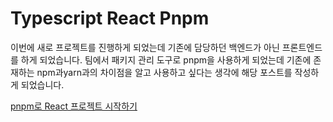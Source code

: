 # Typescript React Pnpm

이번에 새로 프로젝트를 진행하게 되었는데 기존에 담당하던 백엔드가 아닌 프론트엔드를 하게 되었습니다.
팀에서 패키지 관리 도구로 pnpm을 사용하게 되었는데 기존에 존재하는 npm과yarn과의 차이점을 알고 사용하고 싶다는 생각에 해당 포스트를 작성하게 되었습니다.

[pnpm로 React 프로젝트 시작하기](https://velog.io/@kimsei1124/pnpm%EB%A1%9C-React-%ED%94%84%EB%A1%9C%EC%A0%9D%ED%8A%B8-%EC%8B%9C%EC%9E%91%ED%95%98%EA%B8%B0)
